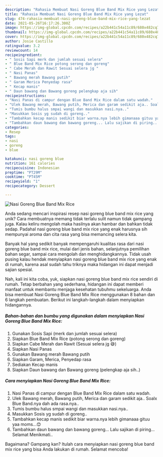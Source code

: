 ```yaml
---
description: "Rahasia Membuat Nasi Goreng Blue Band Mix Rice yang Lezat"
title: "Rahasia Membuat Nasi Goreng Blue Band Mix Rice yang Lezat"
slug: 474-rahasia-membuat-nasi-goreng-blue-band-mix-rice-yang-lezat
date: 2021-05-26T16:17:26.300Z
image: https://img-global.cpcdn.com/recipes/a22b441c54a11c89/680x482cq70/nasi-goreng-blue-band-mix-rice-foto-resep-utama.jpg
thumbnail: https://img-global.cpcdn.com/recipes/a22b441c54a11c89/680x482cq70/nasi-goreng-blue-band-mix-rice-foto-resep-utama.jpg
cover: https://img-global.cpcdn.com/recipes/a22b441c54a11c89/680x482cq70/nasi-goreng-blue-band-mix-rice-foto-resep-utama.jpg
author: Josie Castillo
ratingvalue: 3.2
reviewcount: 14
recipeingredient:
- " Sosis Sapi merk dan jumlah sesuai selera"
- " Blue Band Mix Rice potong serong dan goreng"
- " Cabe Merah dan Rawit Sesuai selera jg "
- " Nasi Panas"
- " Bawang merah Bawang putih"
- " Garam Merica Penyedap rasa"
- " Kecap manis"
- " Daun bawang dan Bawang goreng pelengkap aja sih"
recipeinstructions:
- "Nasi Panas di campur dengan Blue Band Mix Rice dalam satu wadah."
- "Ulek Bawang merah, Bawang putih, Merica dan garam sedikit aja.. Soalx Blue Band.nya dah ada rasa.nya.."
- "Tumis bumbu halus smpai wangi dan masukkan nasi.nya.."
- "Masukkan Sosis yg sudah di goreng.."
- "Tambahkan kecap manis sedikit biar warna.nya lebih gimanaaa gituu yaa moms...😊"
- "Tambahkan daun bawang dan bawang goreng... Lalu sajikan di piring... Selamat Menikmati.."
categories:
- Resep
tags:
- nasi
- goreng
- blue

katakunci: nasi goreng blue 
nutrition: 161 calories
recipecuisine: Indonesian
preptime: "PT29M"
cooktime: "PT45M"
recipeyield: "1"
recipecategory: Dessert

---
```



![Nasi Goreng Blue Band Mix Rice](https://img-global.cpcdn.com/recipes/a22b441c54a11c89/680x482cq70/nasi-goreng-blue-band-mix-rice-foto-resep-utama.jpg)

Anda sedang mencari inspirasi resep nasi goreng blue band mix rice yang unik? Cara membuatnya memang tidak terlalu sulit namun tidak gampang juga. Kalau keliru mengolah maka hasilnya akan hambar dan bahkan tidak sedap. Padahal nasi goreng blue band mix rice yang enak harusnya sih mempunyai aroma dan cita rasa yang bisa memancing selera kita.

Banyak hal yang sedikit banyak mempengaruhi kualitas rasa dari nasi goreng blue band mix rice, mulai dari jenis bahan, selanjutnya pemilihan bahan segar, sampai cara mengolah dan menghidangkannya. Tidak usah pusing kalau hendak menyiapkan nasi goreng blue band mix rice yang enak di rumah, karena asal sudah tahu triknya maka hidangan ini dapat menjadi sajian spesial.




Nah, kali ini kita coba, yuk, siapkan nasi goreng blue band mix rice sendiri di rumah. Tetap berbahan yang sederhana, hidangan ini dapat memberi manfaat untuk membantu menjaga kesehatan tubuhmu sekeluarga. Anda bisa membuat Nasi Goreng Blue Band Mix Rice menggunakan 8 bahan dan 6 langkah pembuatan. Berikut ini langkah-langkah dalam menyiapkan hidangannya.

<!--inarticleads1-->

##### Bahan-bahan dan bumbu yang digunakan dalam menyiapkan Nasi Goreng Blue Band Mix Rice:

1. Gunakan  Sosis Sapi (merk dan jumlah sesuai selera)
1. Siapkan  Blue Band Mix Rice (potong serong dan goreng)
1. Siapkan  Cabe Merah dan Rawit (Sesuai selera jg 😅)
1. Siapkan  Nasi Panas
1. Gunakan  Bawang merah Bawang putih
1. Siapkan  Garam, Merica, Penyedap rasa
1. Sediakan  Kecap manis
1. Siapkan  Daun bawang dan Bawang goreng (pelengkap aja sih..)




<!--inarticleads2-->

##### Cara menyiapkan Nasi Goreng Blue Band Mix Rice:

1. Nasi Panas di campur dengan Blue Band Mix Rice dalam satu wadah.
1. Ulek Bawang merah, Bawang putih, Merica dan garam sedikit aja.. Soalx Blue Band.nya dah ada rasa.nya..
1. Tumis bumbu halus smpai wangi dan masukkan nasi.nya..
1. Masukkan Sosis yg sudah di goreng..
1. Tambahkan kecap manis sedikit biar warna.nya lebih gimanaaa gituu yaa moms...😊
1. Tambahkan daun bawang dan bawang goreng... Lalu sajikan di piring... Selamat Menikmati..




Bagaimana? Gampang kan? Itulah cara menyiapkan nasi goreng blue band mix rice yang bisa Anda lakukan di rumah. Selamat mencoba!

